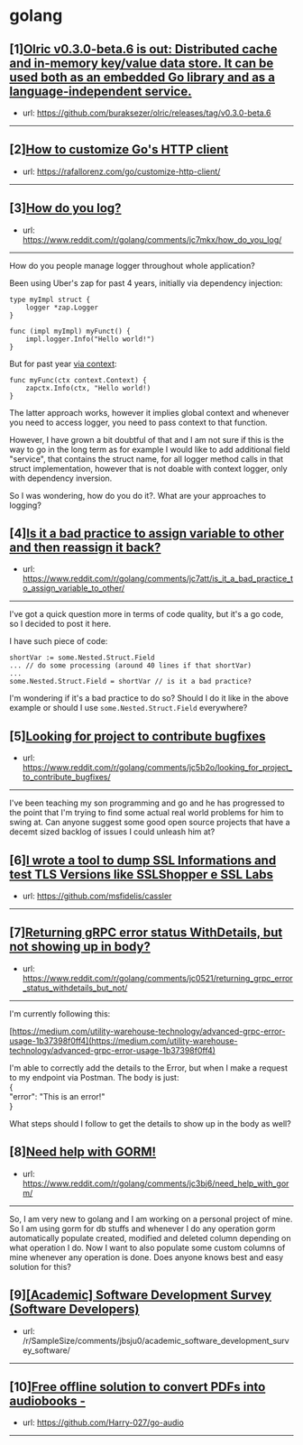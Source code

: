 # golang
## [1][Olric v0.3.0-beta.6 is out: Distributed cache and in-memory key/value data store. It can be used both as an embedded Go library and as a language-independent service.](https://www.reddit.com/r/golang/comments/jc7gfg/olric_v030beta6_is_out_distributed_cache_and/)
- url: https://github.com/buraksezer/olric/releases/tag/v0.3.0-beta.6
---

## [2][How to customize Go's HTTP client](https://www.reddit.com/r/golang/comments/jc5a1i/how_to_customize_gos_http_client/)
- url: https://rafallorenz.com/go/customize-http-client/
---

## [3][How do you log?](https://www.reddit.com/r/golang/comments/jc7mkx/how_do_you_log/)
- url: https://www.reddit.com/r/golang/comments/jc7mkx/how_do_you_log/
---
How do you people manage logger throughout whole application?

Been using Uber's zap for past 4 years, initially via dependency injection:

    type myImpl struct {
        logger *zap.Logger
    }
    
    func (impl myImpl) myFunct() {
        impl.logger.Info("Hello world!")
    }

But for past year [via context](https://github.com/cantor-systems/zapctx):

    func myFunc(ctx context.Context) {
        zapctx.Info(ctx, "Hello world!)
    }

The latter approach works, however it implies global context and whenever you need to access logger, you need to pass context to that function.

However, I have grown a bit doubtful of that and I am not sure if this is the way to go in the long term as for example I would like to add additional field "service", that contains the struct name, for all logger method calls in that struct implementation, however that is not doable with context logger, only with dependency inversion.

So I was wondering, how do you do it?. What are your approaches to logging?
## [4][Is it a bad practice to assign variable to other and then reassign it back?](https://www.reddit.com/r/golang/comments/jc7att/is_it_a_bad_practice_to_assign_variable_to_other/)
- url: https://www.reddit.com/r/golang/comments/jc7att/is_it_a_bad_practice_to_assign_variable_to_other/
---
I've got a quick question more in terms of code quality, but it's a go code, so I decided to post it here.

I have such piece of code:

    shortVar := some.Nested.Struct.Field
    ... // do some processing (around 40 lines if that shortVar)
    ...
    some.Nested.Struct.Field = shortVar // is it a bad practice?

I'm wondering if it's a bad practice to do so? Should I do it like in the above example or should I use `some.Nested.Struct.Field` everywhere?
## [5][Looking for project to contribute bugfixes](https://www.reddit.com/r/golang/comments/jc5b2o/looking_for_project_to_contribute_bugfixes/)
- url: https://www.reddit.com/r/golang/comments/jc5b2o/looking_for_project_to_contribute_bugfixes/
---
I've been teaching my son programming and go and he has progressed to the point that I'm trying to find some actual real world problems for him to swing at. Can anyone suggest some good open source projects that have a decemt sized backlog of issues I could unleash him at?
## [6][I wrote a tool to dump SSL Informations and test TLS Versions like SSLShopper e SSL Labs](https://www.reddit.com/r/golang/comments/jc96nk/i_wrote_a_tool_to_dump_ssl_informations_and_test/)
- url: https://github.com/msfidelis/cassler
---

## [7][Returning gRPC error status WithDetails, but not showing up in body?](https://www.reddit.com/r/golang/comments/jc0521/returning_grpc_error_status_withdetails_but_not/)
- url: https://www.reddit.com/r/golang/comments/jc0521/returning_grpc_error_status_withdetails_but_not/
---
I'm currently following this:

[https://medium.com/utility-warehouse-technology/advanced-grpc-error-usage-1b37398f0ff4](https://medium.com/utility-warehouse-technology/advanced-grpc-error-usage-1b37398f0ff4)

I'm able to correctly add the details to the Error, but when I make a request to my endpoint via Postman. The body is just:  
{  
 "error": "This is an error!"  
}

What steps should I follow to get the details to show up in the body as well?
## [8][Need help with GORM!](https://www.reddit.com/r/golang/comments/jc3bj6/need_help_with_gorm/)
- url: https://www.reddit.com/r/golang/comments/jc3bj6/need_help_with_gorm/
---
So, I am very new to golang and I am working on a personal project of mine. So I am using gorm for db stuffs and whenever I do any operation gorm automatically  populate created, modified and deleted column depending on what operation I do. Now I want to also populate some custom columns of mine whenever any operation is done. Does anyone knows best and easy solution for this?
## [9][[Academic] Software Development Survey (Software Developers)](https://www.reddit.com/r/golang/comments/jc61ak/academic_software_development_survey_software/)
- url: /r/SampleSize/comments/jbsju0/academic_software_development_survey_software/
---

## [10][Free offline solution to convert PDFs into audiobooks -](https://www.reddit.com/r/golang/comments/jbmmga/free_offline_solution_to_convert_pdfs_into/)
- url: https://github.com/Harry-027/go-audio
---


